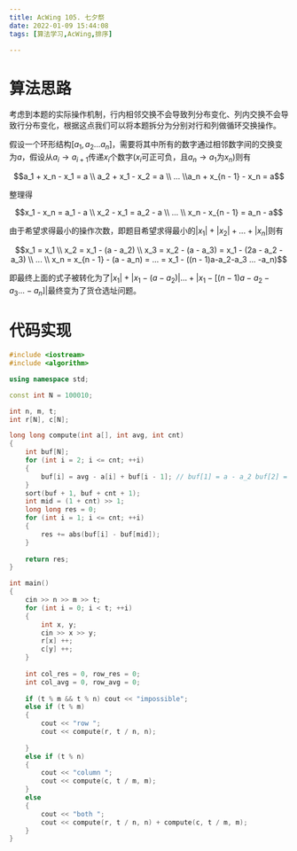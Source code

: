 ```yaml
---
title: AcWing 105. 七夕祭
date: 2022-01-09 15:44:08
tags: [算法学习,AcWing,排序]

---
```


# 算法思路

考虑到本题的实际操作机制，行内相邻交换不会导致列分布变化、列内交换不会导致行分布变化，根据这点我们可以将本题拆分为分别对行和列做循环交换操作。

假设一个环形结构$[a_1, a_2 ... a_n]$，需要将其中所有的数字通过相邻数字间的交换变为$a$，假设从$a_i \to a_{i + 1}$传递$x_i$个数字($x_i$可正可负，且$a_n\to a_1$为$x_n$)则有

$$a_1 + x_n - x_1 = a \\ a_2 + x_1 - x_2 = a \\ ... \\a_n + x_{n - 1} - x_n = a$$

整理得

$$x_1 - x_n = a_1 - a \\ x_2 - x_1 = a_2 - a \\ ... \\ x_n - x_{n - 1} = a_n - a$$

由于希望求得最小的操作次数，即题目希望求得最小的$|x_1| + |x_2| + ... +|x_n|$则有

$$x_1 = x_1 \\ x_2 = x_1 - (a - a_2) \\ x_3 = x_2 - (a - a_3) = x_1 - (2a - a_2 - a_3) \\ ... \\ x_n = x_{n - 1} - (a - a_n) = ... = x_1 - ((n - 1)a-a_2-a_3 ... -a_n)$$

即最终上面的式子被转化为了$|x_1| + |x_1 - (a-a_2)| ...+|x_1 - [(n - 1)a - a_2 - a_3 ... -a_n]|$最终变为了货仓选址问题。

# 代码实现

```c++
#include <iostream>
#include <algorithm>

using namespace std;

const int N = 100010;

int n, m, t;
int r[N], c[N];

long long compute(int a[], int avg, int cnt)
{
    int buf[N];
    for (int i = 2; i <= cnt; ++i)
    {
        buf[i] = avg - a[i] + buf[i - 1]; // buf[1] = a - a_2 buf[2] = 2a - a_2 - a_3 ...
    }
    sort(buf + 1, buf + cnt + 1);
    int mid = (1 + cnt) >> 1;
    long long res = 0;
    for (int i = 1; i <= cnt; ++i)
    {
        res += abs(buf[i] - buf[mid]);
    }
    
    return res;
}

int main() 
{
    cin >> n >> m >> t;
    for (int i = 0; i < t; ++i)
    {
        int x, y;
        cin >> x >> y;
        r[x] ++;
        c[y] ++;
    }
    
    int col_res = 0, row_res = 0;
    int col_avg = 0, row_avg = 0;
    
    if (t % m && t % n) cout << "impossible";
    else if (t % m)
    {
        cout << "row ";
        cout << compute(r, t / n, n);
        
    }
    else if (t % n)
    {
        cout << "column ";
        cout << compute(c, t / m, m);
    }
    else 
    {
        cout << "both ";
        cout << compute(r, t / n, n) + compute(c, t / m, m);
    }
}
```

